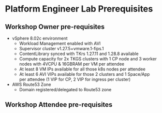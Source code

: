 # Platform Engineer Lab Prerequisites

## Workshop Owner pre-requisites
- vSphere 8.02c environment
    - Workload Management enabled with AVI
    - Supervisor cluster v1.27.5+vmware.1-fips.1
    - ContentLibrary synced with TKrs 1.27.11 and 1.28.8 available
    - Compute capacity for 2x TKGS clusters with 1 CP node and 3 worker nodes with 4VCPU & 16GBRAM per VM per attendee
    - At least 8 VM IPs available for all those k8s nodes per attendee
    - At least 6 AVI VIPs available for those 2 clusters and 1 Space/App per attendee (1 VIP for CP, 2 VIP for ingress per cluster)
- AWS Route53 Zone
    - Domain registered/delegated to Route53 zone

## Workshop Attendee pre-requisites

